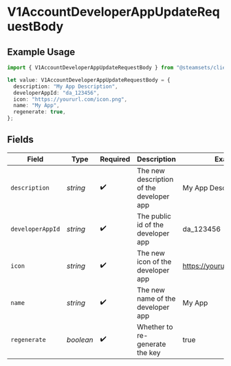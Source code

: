 # V1AccountDeveloperAppUpdateRequestBody

## Example Usage

```typescript
import { V1AccountDeveloperAppUpdateRequestBody } from "@steamsets/client-ts/models/components";

let value: V1AccountDeveloperAppUpdateRequestBody = {
  description: "My App Description",
  developerAppId: "da_123456",
  icon: "https://yoururl.com/icon.png",
  name: "My App",
  regenerate: true,
};
```

## Fields

| Field                                    | Type                                     | Required                                 | Description                              | Example                                  |
| ---------------------------------------- | ---------------------------------------- | ---------------------------------------- | ---------------------------------------- | ---------------------------------------- |
| `description`                            | *string*                                 | :heavy_check_mark:                       | The new description of the developer app | My App Description                       |
| `developerAppId`                         | *string*                                 | :heavy_check_mark:                       | The public id of the developer app       | da_123456                                |
| `icon`                                   | *string*                                 | :heavy_check_mark:                       | The new icon of the developer app        | https://yoururl.com/icon.png             |
| `name`                                   | *string*                                 | :heavy_check_mark:                       | The new name of the developer app        | My App                                   |
| `regenerate`                             | *boolean*                                | :heavy_check_mark:                       | Whether to re-generate the key           | true                                     |